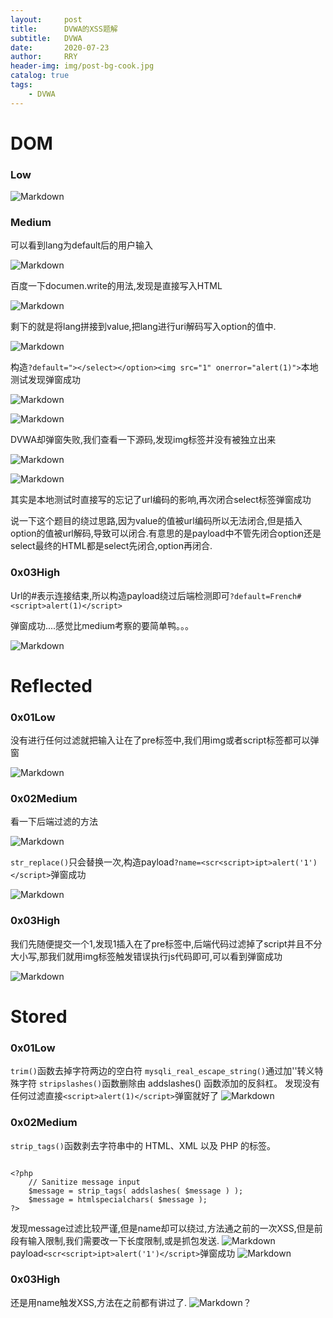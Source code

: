 ```yaml
---
layout:     post
title:      DVWA的XSS题解
subtitle:   DVWA
date:       2020-07-23
author:     RRY
header-img: img/post-bg-cook.jpg
catalog: true
tags:
    - DVWA
---
```

# DOM

### Low

![Markdown](http://i1.fuimg.com/723602/517b08829b5c5cd8.png)

### Medium

可以看到lang为default后的用户输入

![Markdown](http://i1.fuimg.com/723602/4a4a7caad93be041.png)

百度一下documen.write的用法,发现是直接写入HTML

![Markdown](http://i1.fuimg.com/723602/0c973c01a9f5dfbd.png)

剩下的就是将lang拼接到value,把lang进行uri解码写入option的值中.

![Markdown](http://i1.fuimg.com/723602/f42952dca1cc4b2b.png)

构造`?default="></select></option><img src="1" onerror="alert(1)">`本地测试发现弹窗成功

![Markdown](http://i1.fuimg.com/723602/4e2688a0b0868498.png)

![Markdown](http://i1.fuimg.com/723602/b8cc8de31494cc64.png)

DVWA却弹窗失败,我们查看一下源码,发现img标签并没有被独立出来


![Markdown](http://i2.tiimg.com/723602/0c6d38b3b23b06b6.png)

![Markdown](http://i2.tiimg.com/723602/70149839083486dc.png)

其实是本地测试时直接写的忘记了url编码的影响,再次闭合select标签弹窗成功

说一下这个题目的绕过思路,因为value的值被url编码所以无法闭合,但是插入option的值被url解码,导致可以闭合.有意思的是payload中不管先闭合option还是select最终的HTML都是select先闭合,option再闭合.

### 0x03High

Url的#表示连接结束,所以构造payload绕过后端检测即可`?default=French#<script>alert(1)</script>`

弹窗成功....感觉比medium考察的要简单鸭。。。

![Markdown](http://i2.tiimg.com/723602/be0c6d1ef6bdcb75.png)

# Reflected

### 0x01Low

没有进行任何过滤就把输入让在了pre标签中,我们用img或者script标签都可以弹窗

![Markdown](http://i2.tiimg.com/723602/70a0f1aedd25f489.png)

### 0x02Medium

看一下后端过滤的方法

![Markdown](http://i1.fuimg.com/723602/d4f84c386d8f8a24.png)

`str_replace()`只会替换一次,构造payload`?name=<scr<script>ipt>alert('1')</script>`弹窗成功

![Markdown](http://i1.fuimg.com/723602/480d5bbd694bd129.png)

### 0x03High

我们先随便提交一个1,发现1插入在了pre标签中,后端代码过滤掉了script并且不分大小写,那我们就用img标签触发错误执行js代码即可,可以看到弹窗成功

![Markdown](http://i2.tiimg.com/723602/4ec5b0cf94197d2d.png)
# Stored
### 0x01Low
`trim()`函数去掉字符两边的空白符
`mysqli_real_escape_string()`通过加'\'转义特殊字符
`stripslashes()`函数删除由 addslashes() 函数添加的反斜杠。
发现没有任何过滤直接`<script>alert(1)</script>`弹窗就好了
![Markdown](http://i1.fuimg.com/723602/1acf34cd4272278c.png)

### 0x02Medium
`strip_tags()`函数剥去字符串中的 HTML、XML 以及 PHP 的标签。
```php+HTML

<?php
    // Sanitize message input
    $message = strip_tags( addslashes( $message ) );
    $message = htmlspecialchars( $message );
?>
```
发现message过滤比较严谨,但是name却可以绕过,方法通之前的一次XSS,但是前段有输入限制,我们需要改一下长度限制,或是抓包发送.
![Markdown](http://i2.tiimg.com/723602/91d891820e2a3bdf.png)
payload`<scr<script>ipt>alert('1')</script>`弹窗成功
![Markdown](http://i1.fuimg.com/723602/1acf34cd4272278c.png)

### 0x03High
还是用name触发XSS,方法在之前都有讲过了.
![Markdown](http://i2.tiimg.com/723602/4f86c19d80b1f27e.png)？
